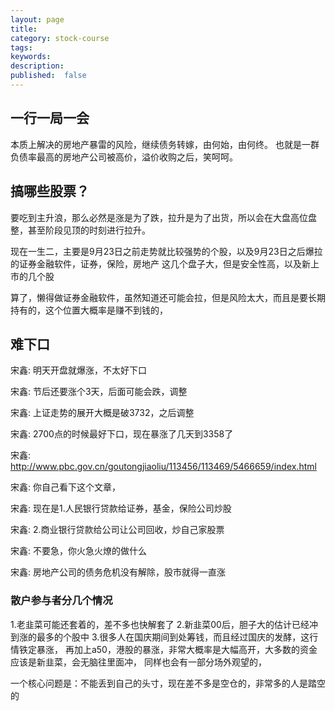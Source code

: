 ```yaml
---
layout: page
title:  
category: stock-course
tags:
keywords:
description:  
published:  false
---
```


## 一行一局一会
本质上解决的房地产暴雷的风险，继续债务转嫁，由何始，由何终。
也就是一群负债率最高的房地产公司被高价，溢价收购之后，笑呵呵。


## 搞哪些股票？
要吃到主升浪，那么必然是涨是为了跌，拉升是为了出货，所以会在大盘高位盘整，甚至阶段见顶的时刻进行拉升。

现在一生二，主要是9月23日之前走势就比较强势的个股，以及9月23日之后爆拉的证券金融软件，证券，保险，房地产
这几个盘子大，但是安全性高，以及新上市的几个股

算了，懒得做证券金融软件，虽然知道还可能会拉，但是风险太大，而且是要长期持有的，这个位置大概率是赚不到钱的，

## 难下口

宋鑫:
明天开盘就爆涨，不太好下口

宋鑫:
节后还要涨个3天，后面可能会跌，调整


宋鑫:
上证走势的展开大概是破3732，之后调整

宋鑫:
2700点的时候最好下口，现在暴涨了几天到3358了


宋鑫:
http://www.pbc.gov.cn/goutongjiaoliu/113456/113469/5466659/index.html

宋鑫:
你自己看下这个文章，



宋鑫:
现在是1.人民银行贷款给证券，基金，保险公司炒股

宋鑫:
2.商业银行贷款给公司让公司回收，炒自己家股票



宋鑫:
不要急，你火急火燎的做什么

宋鑫:
房地产公司的债务危机没有解除，股市就得一直涨

### 散户参与者分几个情况
1.老韭菜可能还套着的，差不多也快解套了
2.新韭菜00后，胆子大的估计已经冲到涨的最多的个股中
3.很多人在国庆期间到处筹钱，而且经过国庆的发酵，这行情铁定暴涨，
再加上a50，港股的暴涨，非常大概率是大幅高开，大多数的资金应该是新韭菜，会无脑往里面冲，
同样也会有一部分场外观望的，

一个核心问题是：不能丢到自己的头寸，现在差不多是空仓的，非常多的人是踏空的